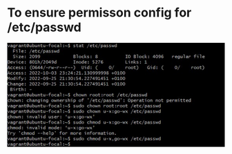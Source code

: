 # To ensure permisson config for **/etc/passwd**

![permisson config for /etc/passwd](/image%20space/configured%20permition.jpg)
![]()